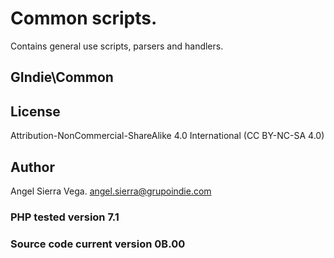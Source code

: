# Common scripts.
Contains general use scripts, parsers and handlers.

## GIndie\Common

## License
Attribution-NonCommercial-ShareAlike 4.0 International (CC BY-NC-SA 4.0)

## Author
Angel Sierra Vega. <angel.sierra@grupoindie.com>

### PHP tested version 7.1

### Source code current version **0B.00**
